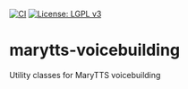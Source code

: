 [![CI](https://github.com/marytts/marytts-voicebuilding/actions/workflows/main.yml/badge.svg)](https://github.com/marytts/marytts-voicebuilding/actions/workflows/main.yml)
[![License: LGPL v3](https://img.shields.io/badge/License-LGPL%20v3-blue.svg)](https://www.gnu.org/licenses/lgpl-3.0)

marytts-voicebuilding
=====================

Utility classes for MaryTTS voicebuilding
